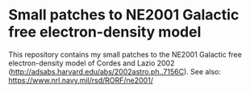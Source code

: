 Small patches to NE2001 Galactic free electron-density model
============================================================

This repository contains my small patches to the NE2001 Galactic free
electron-density model of Cordes and Lazio 2002
(http://adsabs.harvard.edu/abs/2002astro.ph..7156C). See also:
https://www.nrl.navy.mil/rsd/RORF/ne2001/

